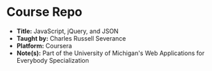 # Course Repo
- **Title:** JavaScript, jQuery, and JSON
- **Taught by:** Charles Russell Severance
- **Platform:** Coursera
- **Note(s):** Part of the University of Michigan's Web Applications for Everybody Specialization

